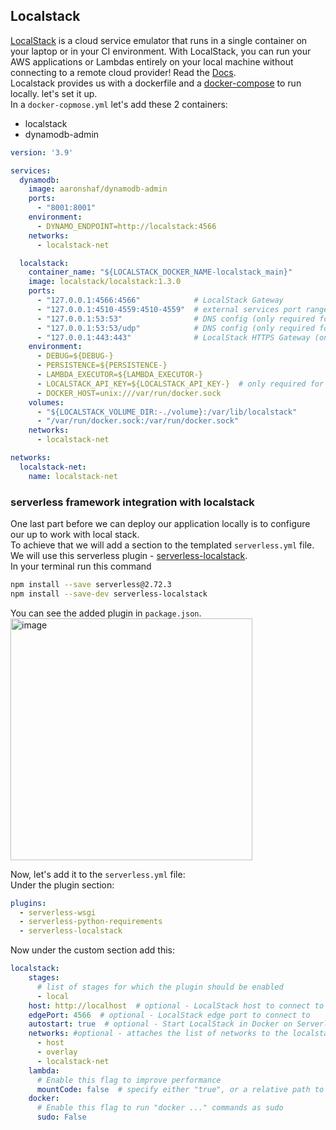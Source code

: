 
## Localstack
[LocalStack](https://localstack.cloud/) is a cloud service emulator that runs in a single container on your laptop or in your CI environment. With LocalStack, you can run your AWS applications or Lambdas entirely on your local machine without connecting to a remote cloud provider! Read the [Docs](https://docs.localstack.cloud/getting-started/).<br>
Localstack provides us with a dockerfile and a [docker-compose](https://github.com/localstack/localstack/blob/master/docker-compose.yml) to run locally. let's set it up.<br>
In a `docker-copmose.yml` let's add these 2 containers:
* localstack
* dynamodb-admin
```yml
version: '3.9'

services:
  dynamodb:
    image: aaronshaf/dynamodb-admin
    ports:
      - "8001:8001"
    environment:
      - DYNAMO_ENDPOINT=http://localstack:4566
    networks:
      - localstack-net

  localstack:
    container_name: "${LOCALSTACK_DOCKER_NAME-localstack_main}"
    image: localstack/localstack:1.3.0
    ports:
      - "127.0.0.1:4566:4566"            # LocalStack Gateway
      - "127.0.0.1:4510-4559:4510-4559"  # external services port range
      - "127.0.0.1:53:53"                # DNS config (only required for Pro)
      - "127.0.0.1:53:53/udp"            # DNS config (only required for Pro)
      - "127.0.0.1:443:443"              # LocalStack HTTPS Gateway (only required for Pro)
    environment:
      - DEBUG=${DEBUG-}
      - PERSISTENCE=${PERSISTENCE-}
      - LAMBDA_EXECUTOR=${LAMBDA_EXECUTOR-}
      - LOCALSTACK_API_KEY=${LOCALSTACK_API_KEY-}  # only required for Pro
      - DOCKER_HOST=unix:///var/run/docker.sock
    volumes:
      - "${LOCALSTACK_VOLUME_DIR:-./volume}:/var/lib/localstack"
      - "/var/run/docker.sock:/var/run/docker.sock"
    networks:
      - localstack-net

networks:
  localstack-net:
    name: localstack-net

```
### serverless framework integration with localstack
One last part before we can deploy our application locally is to configure our up to work with local stack.<br>
To achieve that we will add a section to the templated `serverless.yml` file. We will use this serverless plugin - [serverless-localstack](https://github.com/localstack/serverless-localstack).<br>
In your terminal run this command
```bash
npm install --save serverless@2.72.3
npm install --save-dev serverless-localstack
```
You can see the added plugin in `package.json`.<br>
<img width="387" alt="image" src="https://user-images.githubusercontent.com/81581678/205431559-4c03b320-6ece-40cf-963a-9d6af02ecf60.png">

Now, let's add it to the `serverless.yml` file:<br>
Under the plugin section:
```yml
plugins:
  - serverless-wsgi
  - serverless-python-requirements
  - serverless-localstack
```
Now under the custom section add this:
```yml
localstack:
    stages:
      # list of stages for which the plugin should be enabled
      - local
    host: http://localhost  # optional - LocalStack host to connect to
    edgePort: 4566  # optional - LocalStack edge port to connect to
    autostart: true  # optional - Start LocalStack in Docker on Serverless deploy
    networks: #optional - attaches the list of networks to the localstack docker container after startup
      - host
      - overlay
      - localstack-net
    lambda:
      # Enable this flag to improve performance
      mountCode: false  # specify either "true", or a relative path to the root Lambda mount path
    docker:
      # Enable this flag to run "docker ..." commands as sudo
      sudo: False
```      